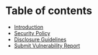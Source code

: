 # Table of contents

* [Introduction](README.md)
* [Security Policy](security-policy.md)
* [Disclosure Guidelines](disclosure-guidelines.md)
* [Submit Vulnerability Report](submit-vulnerability-report.md)

